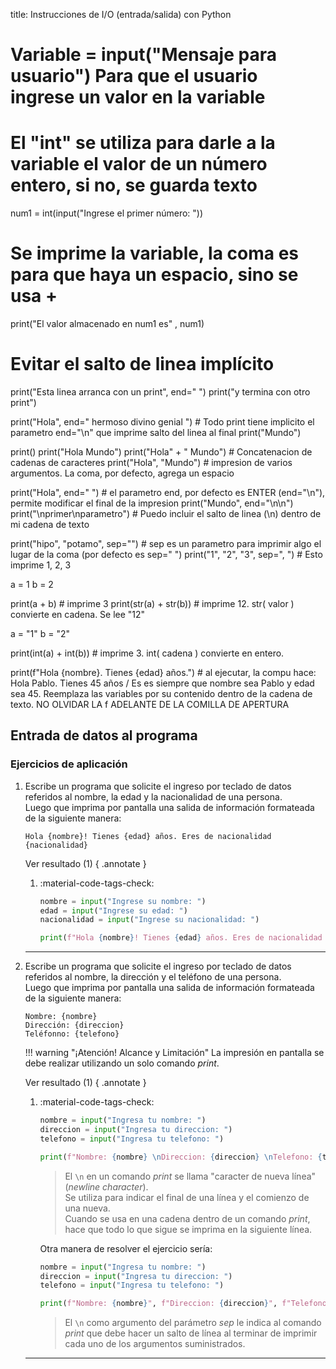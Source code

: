 title: Instrucciones de I/O (entrada/salida) con Python

# Variable = input("Mensaje para usuario") Para que el usuario ingrese un valor en la variable
# El "int" se utiliza para darle a la variable el valor de un número entero, si no, se guarda texto

num1 = int(input("Ingrese el primer número: "))

# Se imprime la variable, la coma es para que haya un espacio, sino se usa +

print("El valor almacenado en num1 es" , num1) 

# Evitar el salto de linea implícito
print("Esta linea arranca con un print", end=" ")
print("y termina con otro print")

print("Hola", end=" hermoso divino genial ") # Todo print tiene implicito el parametro end="\n" que imprime salto del linea al final
print("Mundo") 

print()
print("Hola Mundo")
print("Hola" + " Mundo") # Concatenacion de cadenas de caracteres
print("Hola", "Mundo") # impresion de varios argumentos. La coma, por defecto, agrega un espacio

print("Hola", end=" ") # el parametro end, por defecto es ENTER (end="\n"), permite modificar el final de la impresion
print("Mundo", end="\n\n")
print("\nprimer\nparametro") # Puedo incluir el salto de linea (\n) dentro de mi cadena de texto

print("hipo", "potamo", sep="") # sep es un parametro para imprimir algo el lugar de la coma (por defecto es sep=" ")
print("1", "2", "3", sep=", ") # Esto imprime 1, 2, 3

a = 1
b = 2

print(a + b) # imprime 3
print(str(a) + str(b)) # imprime 12. str( valor ) convierte en cadena. Se lee "12"

a = "1"
b = "2"

print(int(a) + int(b)) # imprime 3. int( cadena ) convierte en entero.

print(f"Hola {nombre}. Tienes {edad} años.") # al ejecutar, la compu hace: Hola Pablo. Tienes 45 años / Es es siempre que nombre sea Pablo y edad sea 45. Reemplaza las variables por su contenido dentro de la cadena de texto. NO OLVIDAR LA f ADELANTE DE LA COMILLA DE APERTURA


## Entrada de datos al programa



### Ejercicios de aplicación

1. Escribe un programa que solicite el ingreso por teclado de datos referidos al nombre, la edad y la nacionalidad de una persona.  
Luego que imprima por pantalla una salida de información formateada de la siguiente manera:

    ``` title="Terminal (Entrada/Salida)"
    Hola {nombre}! Tienes {edad} años. Eres de nacionalidad {nacionalidad}
    ```
    
    Ver resultado (1)
    { .annotate }

    1. :material-code-tags-check:  

        ``` py title="Python"
        nombre = input("Ingrese su nombre: ")
        edad = input("Ingrese su edad: ")
        nacionalidad = input("Ingrese su nacionalidad: ")
        
        print(f"Hola {nombre}! Tienes {edad} años. Eres de nacionalidad {nacionalidad}")
        ```

    ---

1. Escribe un programa que solicite el ingreso por teclado de datos referidos al nombre, la dirección y el teléfono de una persona.  
Luego que imprima por pantalla una salida de información formateada de la siguiente manera:

    ``` title="Terminal (Entrada/Salida)"
    Nombre: {nombre}
    Dirección: {direccion}
    Teléfonno: {telefono}
    ```
    
    !!! warning "¡Atención! Alcance y Limitación"
        La impresión en pantalla se debe realizar utilizando un solo comando _print_.

    Ver resultado (1)
    { .annotate }

    1. :material-code-tags-check:  

        ``` py title="Python"
        nombre = input("Ingresa tu nombre: ")
        direccion = input("Ingresa tu direccion: ")
        telefono = input("Ingresa tu telefono: ")
        
        print(f"Nombre: {nombre} \nDireccion: {direccion} \nTelefono: {telefono}")
        ```

        > El `\n` en un comando _print_ se llama "caracter de nueva línea" (_newline character_).  
        > Se utiliza para indicar el final de una línea y el comienzo de una nueva.  
        > Cuando se usa en una cadena dentro de un comando _print_, hace que todo lo que sigue se imprima en la siguiente línea.

        Otra manera de resolver el ejercicio sería:

        ``` py title="Python"
        nombre = input("Ingresa tu nombre: ")
        direccion = input("Ingresa tu direccion: ")
        telefono = input("Ingresa tu telefono: ")
        
        print(f"Nombre: {nombre}", f"Direccion: {direccion}", f"Telefono: {telefono}", sep="\n")
        ```

        > El `\n` como argumento del parámetro _sep_ le indica al comando _print_ que debe hacer un salto de línea al terminar de imprimir cada uno de los argumentos suministrados.

    ---
